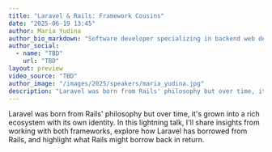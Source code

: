 ```yaml
---
title: "Laravel & Rails: Framework Cousins"
date: "2025-06-19 13:45"
author: Maria Yudina
author_bio_markdown: "Software developer specializing in backend web development with experience across startups and enterprise companies."
author_social:
  - name: "TBD"
    url: "TBD"
layout: preview
video_source: "TBD"
author_image: "/images/2025/speakers/maria_yudina.jpg"
description: "Laravel was born from Rails' philosophy but over time, it's grown into a rich ecosystem with its own identity. In this lightning talk, I'll share insights from working with both frameworks, explore how Laravel has borrowed from Rails, and highlight what Rails might borrow back in return."
---
```


Laravel was born from Rails' philosophy but over time, it's grown into a rich ecosystem with its own identity. In this lightning talk, I'll share insights from working with both frameworks, explore how Laravel has borrowed from Rails, and highlight what Rails might borrow back in return.
